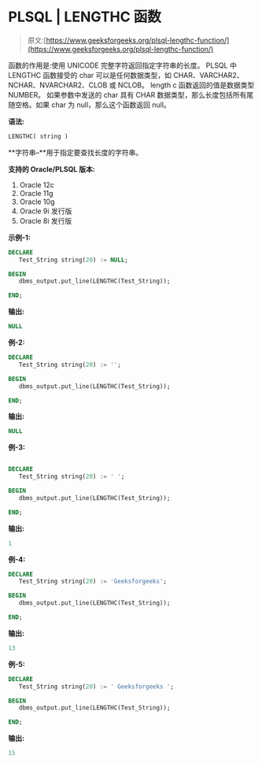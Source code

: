 # PLSQL | LENGTHC 函数

> 原文:[https://www.geeksforgeeks.org/plsql-lengthc-function/](https://www.geeksforgeeks.org/plsql-lengthc-function/)

函数的作用是:使用 UNICODE 完整字符返回指定字符串的长度。
PLSQL 中 LENGTHC 函数接受的 char 可以是任何数据类型，如 CHAR、VARCHAR2、NCHAR、NVARCHAR2、CLOB 或 NCLOB。
length c 函数返回的值是数据类型 NUMBER。
如果参数中发送的 char 具有 CHAR 数据类型，那么长度包括所有尾随空格。如果 char 为 null，那么这个函数返回 null。

**语法:**

```sql
LENGTHC( string )
```

**字符串–**用于指定要查找长度的字符串。

**支持的 Oracle/PLSQL 版本:**

1.  Oracle 12c
2.  Oracle 11g
3.  Oracle 10g
4.  Oracle 9i 发行版
5.  Oracle 8i 发行版

**示例-1:**

```sql
DECLARE 
   Test_String string(20) := NULL;

BEGIN 
   dbms_output.put_line(LENGTHC(Test_String)); 

END;    
```

**输出:**

```sql
NULL 
```

**例-2:**

```sql
DECLARE 
   Test_String string(20) := '';

BEGIN 
   dbms_output.put_line(LENGTHC(Test_String)); 

END;    
```

**输出:**

```sql
NULL 
```

**例-3:**

```sql

DECLARE 
   Test_String string(20) := ' ';

BEGIN 
   dbms_output.put_line(LENGTHC(Test_String)); 

END;    
```

**输出:**

```sql
1 
```

**例-4:**

```sql
DECLARE 
   Test_String string(20) := 'Geeksforgeeks';

BEGIN 
   dbms_output.put_line(LENGTHC(Test_String)); 

END;     
```

**输出:**

```sql
13 
```

**例-5:**

```sql
DECLARE 
   Test_String string(20) := ' Geeksforgeeks ';

BEGIN 
   dbms_output.put_line(LENGTHC(Test_String)); 

END;     
```

**输出:**

```sql
15 
```
